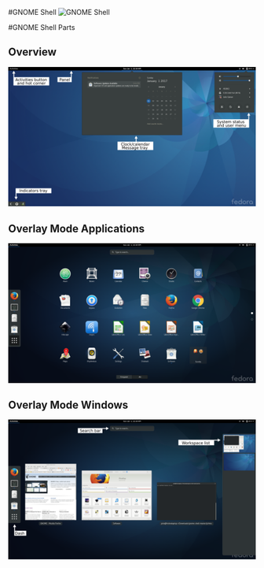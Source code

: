 #GNOME Shell
![GNOME Shell](https://raw.githubusercontent.com/julio641742/gnome-shell-extension-reference/master/media/gnome-shell.png)

#GNOME Shell Parts
## Overview
![GNOME Shell](./media/gnome-shell-overview-labeled.png)
## Overlay Mode Applications
![GNOME Shell](./media/gnome-shell-overlay-mode-applications.png)
## Overlay Mode Windows
![GNOME Shell](./media/gnome-shell-overlay-mode-windows-labeled.png)
